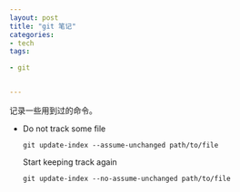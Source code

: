 ```yaml
---
layout: post
title: "git 笔记"
categories:
- tech
tags:

- git


---
```



记录一些用到过的命令。

*   Do not track some file
        
        git update-index --assume-unchanged path/to/file

    Start keeping track again

        git update-index --no-assume-unchanged path/to/file

